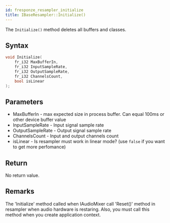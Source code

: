 ```yaml
---
id: fresponze_resampler_initialize
title: IBaseResampler::Initialize()
---
```


The `Initialize()` method deletes all buffers and classes.

## Syntax 
```cpp
void Initialize(
    fr_i32 MaxBufferIn, 
    fr_i32 InputSampleRate,
    fr_i32 OutputSampleRate,
    fr_i32 ChannelsCount,
    bool isLinear
);
```

## Parameters
* MaxBufferIn - max expected size in process buffer. Can equal 100ms or other device buffer value
* InputSampleRate - Input signal sample rate 
* OutputSampleRate - Output signal sample rate 
* ChannelsCount - Input and output channels count
* isLinear - Is resampler must work in linear mode? (use `false` if you want to get more perfomance)

## Return
No return value.

## Remarks
The 'Initialize' method called when IAudioMixer call 'Reset()' method in resampler when audio hardware is restaring. Also, you must call this method when you create application context.